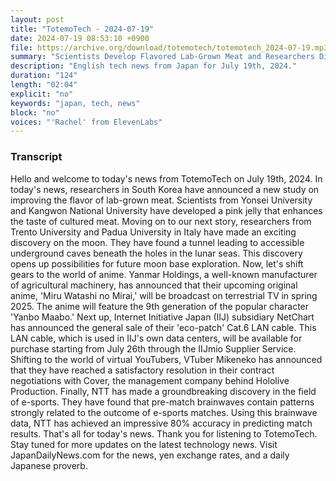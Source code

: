 ```yaml
---
layout: post
title: "TotemoTech - 2024-07-19"
date: 2024-07-19 08:53:10 +0900
file: https://archive.org/download/totemotech/totemotech_2024-07-19.mp3
summary: "Scientists Develop Flavored Lab-Grown Meat and Researchers Discover Tunnel to Underground Caves on the Moon, & more…"
description: "English tech news from Japan for July 19th, 2024."
duration: "124"
length: "02:04"
explicit: "no"
keywords: "japan, tech, news"
block: "no"
voices: "'Rachel' from ElevenLabs"
---
```


### Transcript

Hello and welcome to today's news from TotemoTech on July 19th, 2024. In today's news, researchers in South Korea have announced a new study on improving the flavor of lab-grown meat. Scientists from Yonsei University and Kangwon National University have developed a pink jelly that enhances the taste of cultured meat. Moving on to our next story, researchers from Trento University and Padua University in Italy have made an exciting discovery on the moon. They have found a tunnel leading to accessible underground caves beneath the holes in the lunar seas. This discovery opens up possibilities for future moon base exploration. Now, let's shift gears to the world of anime. Yanmar Holdings, a well-known manufacturer of agricultural machinery, has announced that their upcoming original anime, 'Miru Watashi no Mirai,' will be broadcast on terrestrial TV in spring 2025. The anime will feature the 9th generation of the popular character 'Yanbo Maabo.' Next up, Internet Initiative Japan (IIJ) subsidiary NetChart has announced the general sale of their 'eco-patch' Cat.6 LAN cable. This LAN cable, which is used in IIJ's own data centers, will be available for purchase starting from July 26th through the IIJmio Supplier Service. Shifting to the world of virtual YouTubers, VTuber Mikeneko has announced that they have reached a satisfactory resolution in their contract negotiations with Cover, the management company behind Hololive Production. Finally, NTT has made a groundbreaking discovery in the field of e-sports. They have found that pre-match brainwaves contain patterns strongly related to the outcome of e-sports matches. Using this brainwave data, NTT has achieved an impressive 80% accuracy in predicting match results. That's all for today's news. Thank you for listening to TotemoTech. Stay tuned for more updates on the latest technology news.   Visit JapanDailyNews.com for the news, yen exchange rates, and a daily Japanese proverb.
